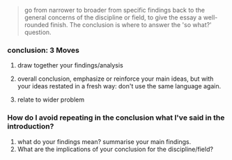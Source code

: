 > go from narrower to broader
> from specific findings back to the general concerns of the discipline or field, to give the essay a well-rounded finish.
> The conclusion is where to answer the 'so what?' question.

### conclusion: 3 Moves
1. draw together your findings/analysis

2. overall conclusion, emphasize or reinforce your main ideas, but with your ideas restated in a fresh way: don't use the same language again.

3. relate to wider problem

### How do I avoid repeating in the conclusion what I've said in the introduction?

1. what do your findings mean? summarise your main findings.
2. What are the implications of your conclusion for the discipline/field?

